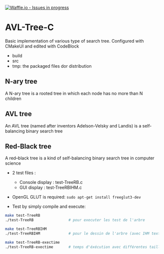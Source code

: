 [![Waffle.io - Issues in progress](https://badge.waffle.io/mhoangvslev/AVL-Tree-C.png?label=in%20progress&title=In%20Progress)](http://waffle.io/mhoangvslev/AVL-Tree-C)

# AVL-Tree-C
Basic implementation of various type of search tree. Configured with CMakeUI and edited with CodeBlock

- build
- src
- tmp: the packaged files dor distribution

## N-ary tree
A N-ary tree is a rooted tree in which each node has no more than N children

## AVL tree
An AVL tree (named after inventors Adelson-Velsky and Landis) is a self-balancing binary search tree

## Red-Black tree
A red–black tree is a kind of self-balancing binary search tree in computer science
- 2 test files : 
	+ Console display : test-TreeRB.c
	+ GUI display : test-TreeRBIHM.c

- OpenGL GLUT is required: ```sudo apt-get install freeglut3-dev```

- Test by simply compile and execute:

```bash
make test-TreeRB
./test-TreeRB                # pour executer les test de l'arbre

make test-TreeRBIHM
./test-TreeRBIHM             # pour le dessin de l'arbre (avec IHM textuelle)

make test-TreeRB-exectime
./test-TreeRB-exectime       # temps d'éxécution avec différentes tailles d'arbre
```
